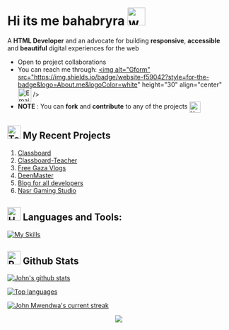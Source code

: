 # Hi its me bahabryra <img src="https://user-images.githubusercontent.com/72663882/171687151-bb31c996-c9d2-49c8-b593-734946893b23.gif" alt="waving hand gif" aria-hidden="true" width="40" />

A **HTML Developer**  and an advocate for building **responsive**, **accessible** and **beautiful** digital experiences for the web 
- Open to project collaborations
- You can reach me through: <a href="https://forms.gle/VcZ35Gyw8uoQF1Du7" title="Portfolio"><img alt="Gform"  src="https://img.shields.io/badge/website-f59042?style=for-the-badge&logo=About.me&logoColor=white" height="30" align="center" </a> <a href="mailto:Riyadbahaby@yahoo.com" title="Email"><img alt="Email" src="https://img.shields.io/badge/Gmail-D14836?style=for-the-badge&logo=gmail&logoColor=white" height="30" align="center"/></a> /></a> 
- **NOTE** : You can **fork** and **contribute** to any of the projects <img src="https://raw.githubusercontent.com/Tarikul-Islam-Anik/Animated-Fluent-Emojis/master/Emojis/Hand%20gestures/Handshake.png" alt="Handshake" width="25" height="25" align="center" />

[- Currently working on <a href="https://book-commerce-murex.vercel.app/">book commerce</a>]::
 
## <img src="https://raw.githubusercontent.com/Tarikul-Islam-Anik/Animated-Fluent-Emojis/master/Emojis/People/Technologist.png" alt="Technologist" width="30" height="30" /> My Recent Projects 

 1. [Classboard](https://superhardalgebraproblems.github.io/)
 2. [Classboard-Teacher](https://classboard-teacher.github.io)
 3. [Free Gaza Vlogs](https://free-gaza-vlogs.github.io)
 4. [DeenMaster](https://scratch.mit.edu/users/DeenMaster-Offical/)
 5. [Blog for all developers](https://developers-home.vercel.app/)
 6. [Nasr Gaming Studio](https://www.canva.com/design/DAGSn0O9vFQ/k_mjfH-fhIi3Yeg6WOVhrQ/watch?utm_content=DAGSn0O9vFQ&utm_campaign=designshare&utm_medium=link&utm_source=editor)


## <img src="https://raw.githubusercontent.com/Tarikul-Islam-Anik/Animated-Fluent-Emojis/master/Emojis/Objects/Hammer%20and%20Wrench.png" alt="Hammer and Wrench" width="30" height="30" /> **Languages and Tools:**  
[![My Skills](https://skillicons.dev/icons?i=html,css,tailwind,js,react,vite,ts,next,expressjs,nodejs,mongodb,firebase,md,git,github,vscode,jest,styledcomponents,postman,stackoverflow&perline=13)](#)

## <img src="https://raw.githubusercontent.com/Tarikul-Islam-Anik/Animated-Fluent-Emojis/master/Emojis/Travel%20and%20places/Rocket.png" alt="Rocket" width="30" height="30" /> Github Stats 

 [![John's github stats](https://bad-apple-github-readme.vercel.app/api?username=johnmwendwa&show_icons=true&count_private=true&line_height=20&icon_color=00b3ff&theme=blue-green&title_color=00b3ff)](#)
 
 [![Top languages](https://github-readme-mwendwa.vercel.app/api/top-langs/?username=johnmwendwa&layout=compact&count_private=true&theme=blue-green&title_color=00b3ff)](#)

[![John Mwendwa's current streak](https://streak-stats.demolab.com/?user=johnmwendwa&count_private=true&theme=blue-green&title_color=00b3ff)](#)

<p align="center">
     <img src="https://capsule-render.vercel.app/api?type=waving&color=gradient&height=100&section=footer"/>
</p>

